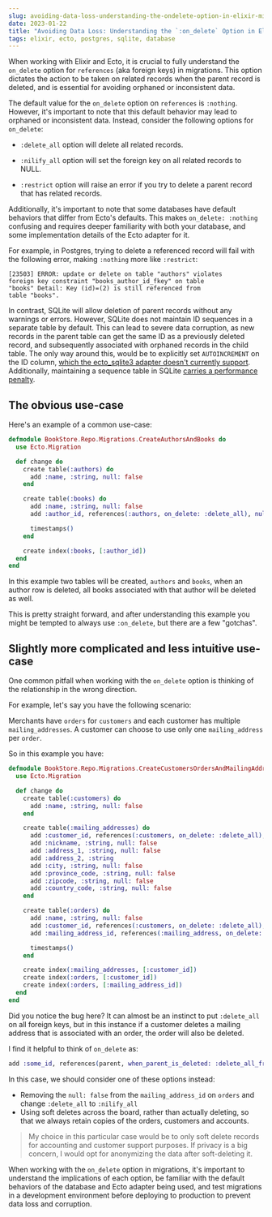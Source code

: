 ```yaml
---
slug: avoiding-data-loss-understanding-the-ondelete-option-in-elixir-migrations
date: 2023-01-22
title: "Avoiding Data Loss: Understanding the `:on_delete` Option in Elixir Migrations"
tags: elixir, ecto, postgres, sqlite, database
---
```


When working with Elixir and Ecto, it is crucial to fully understand the
`on_delete` option for `references` (aka foreign keys) in migrations. This
option dictates the action to be taken on related records when the parent record
is deleted, and is essential for avoiding orphaned or inconsistent data.

The default value for the `on_delete` option on `references` is `:nothing`.
However, it's important to note that this default behavior may lead to orphaned
or inconsistent data. Instead, consider the following options for `on_delete`:

- `:delete_all` option will delete all related records.

- `:nilify_all` option will set the foreign key on all related records to NULL.

- `:restrict` option will raise an error if you try to delete a parent record that has related records.


Additionally, it's important to note that some databases have default behaviors
that differ from Ecto's defaults. This makes `on_delete: :nothing` confusing and
requires deeper familiarity with both your database, and some implementation
details of the Ecto adapter for it.

For example, in Postgres, trying to delete a referenced record will fail with
the following error, making `:nothing` more like `:restrict`:

```
[23503] ERROR: update or delete on table "authors" violates
foreign key constraint "books_author_id_fkey" on table
"books" Detail: Key (id)=(2) is still referenced from
table "books".
```

In contrast, SQLite will allow deletion of parent records without any warnings
or errors. However, SQLite does not maintain ID sequences in a separate table by
default. This can lead to severe data corruption, as new records in the parent
table can get the same ID as a previously deleted record, and subsequently
associated with orphaned records in the child table. The only way around this,
would be to explicitly set `AUTOINCREMENT` on the ID column, [which the
ecto_sqlite3 adapter doesn't currently
support](https://github.com/elixir-sqlite/ecto_sqlite3/issues/94). Additionally,
maintaining a sequence table in SQLite [carries a performance
penalty](https://www.sqlite.org/autoinc.html).


## The obvious use-case

Here's an example of a common use-case:

```elixir
defmodule BookStore.Repo.Migrations.CreateAuthorsAndBooks do
  use Ecto.Migration

  def change do
    create table(:authors) do
      add :name, :string, null: false
    end

    create table(:books) do
      add :name, :string, null: false
      add :author_id, references(:authors, on_delete: :delete_all), null: false

      timestamps()
    end

    create index(:books, [:author_id])
  end
end
```

In this example two tables will be created, `authors` and `books`, when an
author row is deleted, all books associated with that author will be deleted as
well.

This is pretty straight forward, and after understanding this example you might
be tempted to always use `:on_delete`, but there are a few "gotchas".

## Slightly more complicated and less intuitive use-case
One common pitfall when working with the `on_delete` option is thinking of the
relationship in the wrong direction.

For example, let's say you have the following scenario:

Merchants have `orders` for `customers` and each customer has multiple
`mailing_addresses`. A customer can choose to use only one `mailing_address` per
`order`.

So in this example you have:


```elixir
defmodule BookStore.Repo.Migrations.CreateCustomersOrdersAndMailingAddresses do
  use Ecto.Migration

  def change do
    create table(:customers) do
      add :name, :string, null: false
    end

    create table(:mailing_addresses) do
      add :customer_id, references(:customers, on_delete: :delete_all), null: false
      add :nickname, :string, null: false
      add :address_1, :string, null: false
      add :address_2, :string
      add :city, :string, null: false
      add :province_code, :string, null: false
      add :zipcode, :string, null: false
      add :country_code, :string, null: false
    end

    create table(:orders) do
      add :name, :string, null: false
      add :customer_id, references(:customers, on_delete: :delete_all), null: false
      add :mailing_address_id, references(:mailing_address, on_delete: :delete_all), null: false

      timestamps()
    end

    create index(:mailing_addresses, [:customer_id])
    create index(:orders, [:customer_id])
    create index(:orders, [:mailing_address_id])
  end
end
```

Did you notice the bug here? It can almost be an instinct to put `:delete_all`
on all foreign keys, but in this instance if a customer deletes a mailing
address that is associated with an order, the order will also be deleted.

I find it helpful to think of `on_delete` as:

```elixir
add :some_id, references(parent, when_parent_is_deleted: :delete_all_from_this_table)
```

In this case, we should consider one of these options instead:
- Removing the `null: false` from the `mailing_address_id` on `orders` and change
  `:delete_all` to `:nilify_all`
- Using soft deletes across the board, rather than actually deleting, so that we
  always retain copies of the orders, customers and accounts.

> My choice in this particular case would be to only soft delete records for
> accounting and customer support purposes. If privacy is a big concern, I would
> opt for anonymizing the data after soft-deleting it.

When working with the `on_delete` option in migrations, it's important to understand
the implications of each option, be familiar with the default behaviors of the
database and Ecto adapter being used, and test migrations in a development
environment before deploying to production to prevent data loss and corruption.
